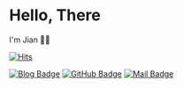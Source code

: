 # __Hello, There__

I'm Jian 👋🏻

<!-- MY GITHUB STATISTICS -->
<!-- [![Jian's GitHub stats](https://github-readme-stats.vercel.app/api?username=NOSTALJIAN&count_private=true&show_icons=true)](https://github.com/NOSTALJIAN/github-readme-stats) -->

<!-- BADGE HTML -->
<!-- <a href="https://github.com/NOSTALJIAN" target="_blank"><img src="https://img.shields.io/badge/NOSTALJIAN-181717?style=flat-square&logo=GitHub&logoColor=white"/></a>
<a href="https://nostal-jian.tistory.com" target="_blank"><img src="https://img.shields.io/badge/JIAN's&nbsp;BLOG-F856F3?style=flat-square&logo=GitHub Sponsors&logoColor=white"></a>
<a href="mailto:nostall.jian@gmail.com" target="_blank"><img src="https://img.shields.io/badge/nostall.jian@gmail.com-EA4335?style=flat-square&logo=Gmail&logoColor=white"></a> -->

<!-- VISIT COUNTER -->
[![Hits](https://hits.sh/github.com/NOSTALJIAN/hits.svg?view=today-total&style=flat-square&color=a0a0a0&labelColor=f68888)](https://hits.sh/github.com/NOSTALJIAN/hits/) <p>
<!-- HTML -->
<!-- <a href="https://hits.sh/github.com/NOSTALJIAN/hits/"><img alt="Hits" src="https://hits.sh/github.com/NOSTALJIAN/hits.svg?view=today-total&style=flat-square&color=a0a0a0&labelColor=f68888"/></a> -->
<!-- Image Link -->
<!-- https://hits.sh/github.com/NOSTALJIAN/hits.svg?view=today-total&style=flat-square&color=a0a0a0&labelColor=f68888 -->

<!-- BADGE START -->
[![Blog Badge](https://img.shields.io/badge/JIAN's&nbsp;BLOG-F856F3?style=flat-square&logo=GitHubSponsors&logoColor=white)](https://nostal-jian.tistory.com)
[![GitHub Badge](https://img.shields.io/badge/NOSTALJIAN-181717?style=flat-square&logo=GitHub&logoColor=white)](https://github.com/NOSTALJIAN)
[![Mail Badge](https://img.shields.io/badge/nostall.jian@gmail.com-EA4335?style=flat-square&logo=Gmail&logoColor=white)](mailto:nostall.jian@gmail.com)

<br>

<!-- END -->
